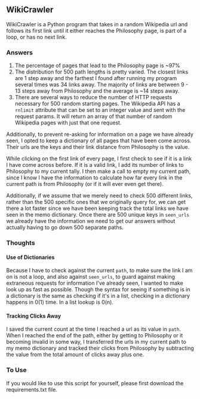 ## WikiCrawler

WikiCrawler is a Python program that takes in a random Wikipedia url and follows its first link until it either reaches the Philosophy page, is part of a loop, or has no next link.

### Answers
1. The percentage of pages that lead to the Philosophy page is  ~97%
2. The distribution for 500 path lengths is pretty varied. The closest links are 1 step away and the farthest I found after running my program several times was 34 links away. The majority of links are between 9 - 13 steps away from Philosophy and the average is ~14 steps away.
3. There are several ways to reduce the number of HTTP requests necessary for 500 random starting pages. The Wikipedia API has a `rnlimit` attribute that can be set to an integer value and sent with the request params. It will return an array of that number of random Wikipedia pages with just that one request.

Additionally, to prevent re-asking for information on a page we have already seen, I opted to keep a dictionary of all pages that have been come across. Their urls are the keys and their link distance from Philosophy is the value.

While clicking on the first link of every page, I first check to see if it is a link I have come across before. If it is a valid link, I add its number of links to Philosophy to my current tally. I then make a call to empty my current path, since I know I have the information to calculate how far every link in the current path is from Philosophy (or if it will ever even get there).

Additionally, if we assume that we merely need to check 500 different links, rather than the 500 specific ones that we originally query for, we can get there a lot faster since we have been keeping track the total links we have seen in the memo dictionary. Once there are 500 unique keys in `seen_urls` we already have the information we need to get our answers without actually having to go down 500 separate paths.

### Thoughts

#### Use of Dictionaries

Because I have to check against the current `path`, to make sure the link I am on is not a loop, and also against `seen_urls`, to guard against making extraneous requests for information I've already seen, I wanted to make look up as fast as possible. Though the syntax for seeing if something is in a dictionary is the same as checking if it's in a list, checking in a dictionary happens in 0(1) time. In a list lookup is 0(n).

#### Tracking Clicks Away

I saved the current count at the time I reached a url as its value in `path`. When I reached the end of the path, either by getting to Philosophy or it becoming invalid in some way, I transferred the urls in my current path to my memo dictionary and tracked their clicks from Philosophy by subtracting the value from the total amount of clicks away plus one.

### To Use

If you would like to use this script for yourself, please first download the requirements.txt file.
